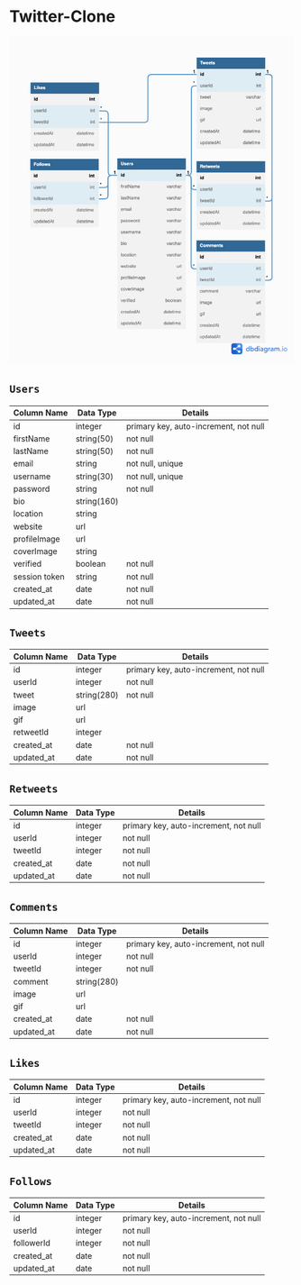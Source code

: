 # Twitter-Clone
![Database Schema for Twitter Clone ](https://github.com/skimby/Twitter-Clone/blob/main/Twitter%20Diagram.png?raw=true)


## `Users`
| Column Name    | Data Type | Details               |
|----------------|-----------|-----------------------|
| id             | integer   | primary key, auto-increment, not null |
| firstName     | string(50)| not null              |
| lastName      | string(50)| not null              |
| email          | string    | not null, unique      |
| username       | string(30)| not null, unique      |
| password       | string    | not null              |
| bio            | string(160)   |                       |
| location  | string    |              |
| website  | url    |             |
| profileImage  | url    |                       |
| coverImage  | string    |            |
| verified  | boolean    | not null              |
| session token  | string    | not null              |
| created_at     | date      | not null              |
| updated_at     | date      | not null              |


## `Tweets`
| Column Name    | Data Type | Details               |
|----------------|-----------|-----------------------|
| id             | integer   | primary key, auto-increment, not null |
| userId     | integer| not null              |
| tweet      | string(280)|       not null        |
| image          | url    |       |
| gif       | url|      |
| retweetId            | integer   |                       |
| created_at     | date      | not null              |
| updated_at     | date      | not null              |


## `Retweets`
| Column Name    | Data Type | Details               |
|----------------|-----------|-----------------------|
| id             | integer   | primary key, auto-increment, not null |
| userId     | integer| not null              |
| tweetId      | integer |       not null        |
| created_at     | date      | not null              |
| updated_at     | date      | not null              |



## `Comments`
| Column Name    | Data Type | Details               |
|----------------|-----------|-----------------------|
| id             | integer   | primary key, auto-increment, not null |
| userId     | integer| not null              |
| tweetId      | integer |       not null        |
| comment          | string(280)    |       |
| image          | url    |       |
| gif       | url|      |
| created_at     | date      | not null              |
| updated_at     | date      | not null              |

 

 ## `Likes`
| Column Name    | Data Type | Details               |
|----------------|-----------|-----------------------|
| id             | integer   | primary key, auto-increment, not null |
| userId     | integer| not null              |
| tweetId      | integer |       not null        |
| created_at     | date      | not null              |
| updated_at     | date      | not null              |


 ## `Follows`
| Column Name    | Data Type | Details               |
|----------------|-----------|-----------------------|
| id             | integer   | primary key, auto-increment, not null |
| userId     | integer| not null              |
| followerId      | integer |       not null        |
| created_at     | date      | not null              |
| updated_at     | date      | not null              |
